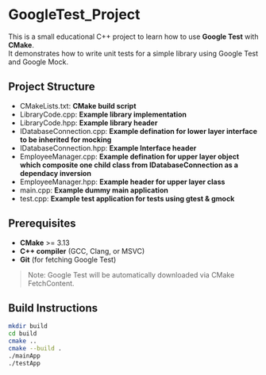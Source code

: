 # GoogleTest_Project

This is a small educational C++ project to learn how to use **Google Test** with **CMake**.  
It demonstrates how to write unit tests for a simple library using Google Test and Google Mock.

## Project Structure

- CMakeLists.txt: **CMake build script**
- LibraryCode.cpp: **Example library implementation**
- LibraryCode.hpp: **Example library header**
- IDatabaseConnection.cpp: **Example defination for lower layer interface to be inherited for mocking**
- IDatabaseConnection.hpp: **Example Interface header**
- EmployeeManager.cpp: **Example defination for upper layer object which composite one child class from IDatabaseConnection as a dependacy inversion**
- EmployeeManager.hpp: **Example header for upper layer class**
- main.cpp: **Example dummy main application**
- test.cpp: **Example test application for tests using gtest & gmock**

## Prerequisites

- **CMake** >= 3.13  
- **C++ compiler** (GCC, Clang, or MSVC)  
- **Git** (for fetching Google Test)

> Note: Google Test will be automatically downloaded via CMake FetchContent.

## Build Instructions

```bash
mkdir build
cd build
cmake ..
cmake --build .
./mainApp
./testApp
```
